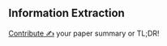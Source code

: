 ## Information Extraction

[Contribute ✍️](https://github.com/dair-ai/nlp_paper_summaries/new/master/Information%20Extraction) your paper summary or TL;DR!
